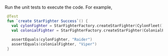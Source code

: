 Run the unit tests to execute the code. For example, 

```kotlin
 @Test
 fun `create StarFighter Success`() {
   val cylonFighter = StarFighterFactory.createStarFighter(CylonFleet())?.shipModelName
   val colonialFighter = StarFighterFactory.createStarFighter(ColonialFleet())?.shipModelName
   
   assertEquals(cylonFighter, "Raider")
   assertEquals(colonialFighter, "Viper")
 }
